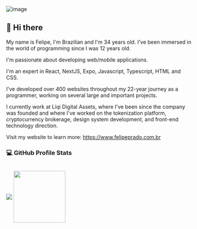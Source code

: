 ![image](https://github.com/user-attachments/assets/734f0c7b-f5af-4f1d-9877-4c0dee439fad)

## 👋 Hi there 

My name is Felipe, I'm Brazilian and I'm 34 years old. I've been immersed in the world of programming since I was 12 years old.

I'm passionate about developing web/mobile applications.

I'm an expert in React, NextJS, Expo, Javascript, Typescript, HTML and CSS.

I've developed over 400 websites throughout my 22-year journey as a programmer, working on several large and important projects.

I currently work at Liqi Digital Assets, where I've been since the company was founded and where I've worked on the tokenization platform, cryptocurrency brokerage, design system development, and front-end technology direction.

Visit my website to learn more: 
https://www.felipeprado.com.br

### 💻 GitHub Profile Stats
  <br/>
<div align="left">
  <img align="center" src="https://github-readme-stats.vercel.app/api/top-langs/?username=felipeprado&theme=great-gatsby&show_icons=true&hide_border=true&layout=compact"/>
  <img align="center" src="https://github-readme-streak-stats.herokuapp.com/?user=felipeprado&theme=great-gatsby&hide_border=true" height='140' />
</div>
